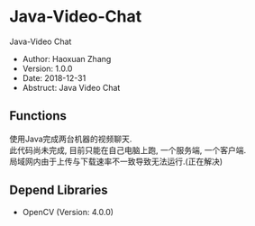 # Java-Video-Chat
Java-Video Chat
- Author: Haoxuan Zhang
- Version: 1.0.0
- Date: 2018-12-31
- Abstruct: Java Video Chat

## Functions
使用Java完成两台机器的视频聊天.</br>
此代码尚未完成, 目前只能在自己电脑上跑, 一个服务端, 一个客户端. </br>
局域网内由于上传与下载速率不一致导致无法运行.(正在解决)

## Depend Libraries
- OpenCV (Version: 4.0.0)
